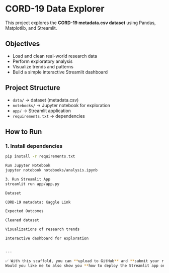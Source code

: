# CORD-19 Data Explorer

This project explores the **CORD-19 metadata.csv dataset** using Pandas, Matplotlib, and Streamlit.

## Objectives
- Load and clean real-world research data
- Perform exploratory analysis
- Visualize trends and patterns
- Build a simple interactive Streamlit dashboard

## Project Structure
- `data/` → dataset (metadata.csv)
- `notebooks/` → Jupyter notebook for exploration
- `app/` → Streamlit application
- `requirements.txt` → dependencies

## How to Run
### 1. Install dependencies
```bash
pip install -r requirements.txt

Run Jupyter Notebook
jupyter notebook notebooks/analysis.ipynb

3. Run Streamlit App
streamlit run app/app.py

Dataset

CORD-19 metadata: Kaggle Link

Expected Outcomes

Cleaned dataset

Visualizations of research trends

Interactive dashboard for exploration


---

✅ With this scaffold, you can **upload to GitHub** and **submit your repo link**.  
Would you like me to also show you **how to deploy the Streamlit app onlin
